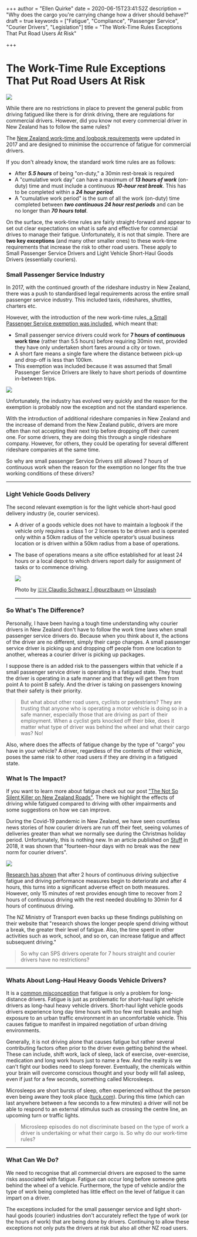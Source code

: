 +++
author = "Ellen Quirke"
date = 2020-06-15T23:41:52Z
description = "Why does the cargo you're carrying change how a driver should behave?"
draft = true
keywords = ["Fatigue", "Compliance", "Passenger Service", "Courier Drivers", "Legislation"]
title = "The Work-Time Rules Exceptions That Put Road Users At Risk"

+++
# The Work-Time Rule Exceptions That Put Road Users At Risk

![](/uploads/architecture-auto-automobiles-bridge-210182.jpg)

While there are no restrictions in place to prevent the general public from driving fatigued like there is for drink driving, there are regulations for commercial drivers. However, did you know not every commercial driver in New Zealand has to follow the same rules?

The [New Zealand work-time and logbook requirements](https://www.nzta.govt.nz/commercial-driving/commercial-safety/work-time-and-logbook-requirements/) were updated in 2017 and are designed to minimise the occurrence of fatigue for commercial drivers. 

If you don't already know, the standard work time rules are as follows:

* After **_5.5 hours_** of being "on-duty," a 30min rest-break is required
* A "cumulative work day" can have a maximum of **_13 hours of work_** (on-duty) time and must include a continuous **_10-hour rest break_**. This has to be completed within a **_24 hour period_**.
* A "cumulative work period" is the sum of all the work (on-duty) time completed between **_two continuous 24 hour rest periods_** and can be no longer than **_70 hours total_**.

On the surface, the work-time rules are fairly straight-forward and appear to set out clear expectations on what is safe and effective for commercial drives to manage their fatigue. Unfortunately, it is not that simple. There are **two key exceptions** (and many other smaller ones) to these work-time requirements that increase the risk to other road users. These apply to Small Passenger Service Drivers and Light Vehicle Short-Haul Goods Drivers (essentially couriers).

### Small Passenger Service Industry

In 2017, with the continued growth of the rideshare industry in New Zealand, there was a push to standardised legal requirements across the entire small passenger service industry. This included taxis, rideshares, shuttles, charters etc.

However, with the introduction of the new work-time rules,[ a Small Passenger Service exemption was included](https://www.nzta.govt.nz/assets/resources/small-passenger-services-guide/Small-passenger-services-guide.pdf), which meant that:

* Small passenger service drivers could work for **7 hours of continuous work time** (rather than 5.5 hours) before requiring 30min rest, provided they have only undertaken short fares around a city or town.
* A short fare means a single fare where the distance between pick-up and drop-off is less than 100km.
* This exemption was included because it was assumed that Small Passenger Service Drivers are likely to have short periods of downtime in-between trips.

![](/uploads/person-driving-car-3787149.jpg)

Unfortunately, the industry has evolved very quickly and the reason for the exemption is probably now the exception and not the standard experience.

With the introduction of additional rideshare companies in New Zealand and the increase of demand from the New Zealand public, drivers are more often than not accepting their next trip before dropping off their current one. For some drivers, they are doing this through a single rideshare company. However, for others, they could be operating for several different rideshare companies at the same time.

So why are small passenger Service Drivers still allowed 7 hours of continuous work when the reason for the exemption no longer fits the true working conditions of these drivers?

***

### Light Vehicle Goods Delivery

The second relevant exemption is for the light vehicle short-haul good delivery industry (ie, courier services).

* A driver of a goods vehicle does not have to maintain a logbook if the vehicle only requires a class 1 or 2 licenses to be driven and is operated only within a 50km radius of the vehicle operator’s usual business location or is driven within a 50km radius from a base of operations.
* The base of operations means a site office established for at least 24 hours or a local depot to which drivers report daily for assignment of tasks or to commence driving.

  ![](https://images.unsplash.com/photo-1556011308-d6aedab5ed8f?utm_medium=medium&w=700&q=50&auto=format)

  Photo by [🇨🇭 Claudio Schwarz | @purzlbaum](https://unsplash.com/@purzlbaum?utm_source=medium&utm_medium=referral) on [Unsplash](https://unsplash.com?utm_source=medium&utm_medium=referral)

  ***

### So What's The Difference?

Personally, I have been having a tough time understanding why courier drivers in New Zealand don't have to follow the work time laws when small passenger service drivers do. Because when you think about it, the actions of the driver are no different, simply their cargo changes. A small passenger service driver is picking up and dropping off people from one location to another, whereas a courier driver is picking up packages.

I suppose there is an added risk to the passengers within that vehicle if a small passenger service driver is operating in a fatigued state. They trust the driver is operating in a safe manner and that they will get them from point A to point B safely. And the driver is taking on passengers knowing that their safety is their priority.

> But what about other road users, cyclists or pedestrians? They are trusting that anyone who is operating a motor vehicle is doing so in a safe manner, especially those that are driving as part of their employment. When a cyclist gets knocked off their bike, does it matter what type of driver was behind the wheel and what their cargo was? No!

Also, where does the affects of fatigue change by the type of "cargo" you have in your vehicle? A driver, regardless of the contents of their vehicle, poses the same risk to other road users if they are driving in a fatigued state.

### What Is The Impact?

If you want to learn more about fatigue check out our post ["The Not So Silent Killer on New Zealand Roads"](https://logmate.co.nz/blog/the-not-so-silent-killer-on-nz-roads/). There we highlight the effects of driving while fatigued compared to driving with other impairments and some suggestions on how we can improve.

During the Covid-19 pandemic in New Zealand, we have seen countless news stories of how courier drivers are run off their feet, seeing volumes of deliveries greater than what we normally see during the Christmas holiday period. Unfortunately, this is nothing new. In an article published on [Stuff](https://www.stuff.co.nz/business/better-business/104705738/long-days-no-annual-leave-no-breaks--courier-drivers-reveal-difficulties-of-job) in 2018, it was shown that "fourteen-hour days with no break was the new norm for courier drivers".

![](/uploads/man-in-green-jacket-leaning-head-on-blue-case-2121538.jpg)

[Research has shown](https://www.sciencedirect.com/science/article/pii/S0022437514000048) that after 2 hours of continuous driving subjective fatigue and driving performance measures begin to deteriorate and after 4 hours, this turns into a significant adverse effect on both measures. However, only 15 minutes of rest provides enough time to recover from 2 hours of continuous driving with the rest needed doubling to 30min for 4 hours of continuous driving. 

The NZ Ministry of Transport even backs up these findings publishing on their website that "research shows the longer people spend driving without a break, the greater their level of fatigue. Also, the time spent in other activities such as work, school, and so on, can increase fatigue and affect subsequent driving."

> So why can SPS drivers operate for 7 hours straight and courier drivers have no restrictions?

***

### Whats About Long-Haul Heavy Goods Vehicle Drivers?

It is a [common misconception](https://www.tac.vic.gov.au/road-safety/safe-driving/tips-and-tools/fighting-fatigue) that fatigue is only a problem for long-distance drivers. Fatigue is just as problematic for short-haul light vehicle drivers as long-haul heavy vehicle drivers. Short-haul light vehicle goods drivers experience long day time hours with too few rest breaks and high exposure to an urban traffic environment in an uncomfortable vehicle. This causes fatigue to manifest in impaired negotiation of urban driving environments.

Generally, it is not driving alone that causes fatigue but rather several contributing factors often prior to the driver even getting behind the wheel. These can include, shift work, lack of sleep, lack of exercise, over-exercise, medication and long work hours just to name a few. And the reality is we can't fight our bodies need to sleep forever. Eventually, the chemicals within your brain will overcome conscious thought and your body will fall asleep, even if just for a few seconds, something called Microsleeps.

Microsleeps are short bursts of sleep, often experienced without the person even being aware they took place ([tuck.com](https://www.tuck.com/microsleep/)). During this time (which can last anywhere between a few seconds to a few minutes) a driver will not be able to respond to an external stimulus such as crossing the centre line, an upcoming turn or traffic lights.

> Microsleep episodes do not discriminate based on the type of work a driver is undertaking or what their cargo is. So why do our work-time rules?

***

### What Can We Do?

We need to recognise that all commercial drivers are exposed to the same risks associated with fatigue. Fatigue can occur long before someone gets behind the wheel of a vehicle. Furthermore, the type of vehicle and/or the type of work being completed has little effect on the level of fatigue it can impart on a driver.

The exceptions included for the small passenger service and light short-haul goods (courier) industries don't accurately reflect the type of work (or the hours of work) that are being done by drivers. Continuing to allow these exceptions not only puts the drivers at risk but also all other NZ road users.